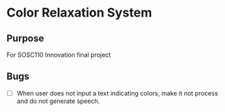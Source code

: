 # Color Relaxation System 

## Purpose


For SOSC110 Innovation final project


## Bugs

- [ ] When user does not input a text indicating colors, make it not process and do not generate speech.

